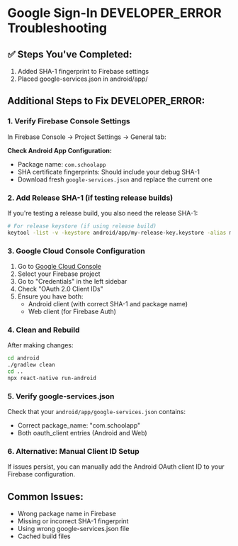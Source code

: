 # Google Sign-In DEVELOPER_ERROR Troubleshooting

## ✅ Steps You've Completed:
1. Added SHA-1 fingerprint to Firebase settings
2. Placed google-services.json in android/app/

## Additional Steps to Fix DEVELOPER_ERROR:

### 1. Verify Firebase Console Settings
In Firebase Console → Project Settings → General tab:

**Check Android App Configuration:**
- Package name: `com.schoolapp`
- SHA certificate fingerprints: Should include your debug SHA-1
- Download fresh `google-services.json` and replace the current one

### 2. Add Release SHA-1 (if testing release builds)
If you're testing a release build, you also need the release SHA-1:
```bash
# For release keystore (if using release build)
keytool -list -v -keystore android/app/my-release-key.keystore -alias my-key-alias
```

### 3. Google Cloud Console Configuration
1. Go to [Google Cloud Console](https://console.cloud.google.com)
2. Select your Firebase project
3. Go to "Credentials" in the left sidebar
4. Check "OAuth 2.0 Client IDs"
5. Ensure you have both:
   - Android client (with correct SHA-1 and package name)
   - Web client (for Firebase Auth)

### 4. Clean and Rebuild
After making changes:
```bash
cd android
./gradlew clean
cd ..
npx react-native run-android
```

### 5. Verify google-services.json
Check that your `android/app/google-services.json` contains:
- Correct package_name: "com.schoolapp"
- Both oauth_client entries (Android and Web)

### 6. Alternative: Manual Client ID Setup
If issues persist, you can manually add the Android OAuth client ID to your Firebase configuration.

## Common Issues:
- Wrong package name in Firebase
- Missing or incorrect SHA-1 fingerprint
- Using wrong google-services.json file
- Cached build files